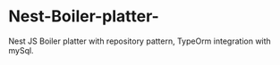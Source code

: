 # Nest-Boiler-platter-
Nest JS Boiler platter with repository pattern, TypeOrm integration with mySql. 
